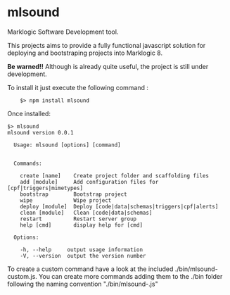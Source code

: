 # mlsound
Marklogic Software Development tool.

This projects aims to provide a fully functional javascript solution for deploying and bootstraping projects into Marklogic 8.

**Be warned!!** Although is already quite useful, the project is still under development.

To install it just execute the following command :
```
    $> npm install mlsound
```

Once installed:

```
$> mlsound
mlsound version 0.0.1

  Usage: mlsound [options] [command]


  Commands:

    create [name]    Create project folder and scaffolding files
    add [module]     Add configuration files for [cpf|triggers|mimetypes]
    bootstrap        Bootstrap project
    wipe             Wipe project
    deploy [module]  Deploy [code|data|schemas|triggers|cpf|alerts]
    clean [module]   Clean [code|data|schemas]
    restart          Restart server group
    help [cmd]       display help for [cmd]

  Options:

    -h, --help     output usage information
    -V, --version  output the version number
```

To create a custom command have a look at the included ./bin/mlsound-custom.js.
You can create more commands adding them to the ./bin folder following the naming convention "./bin/mlsound-<command>.js"
